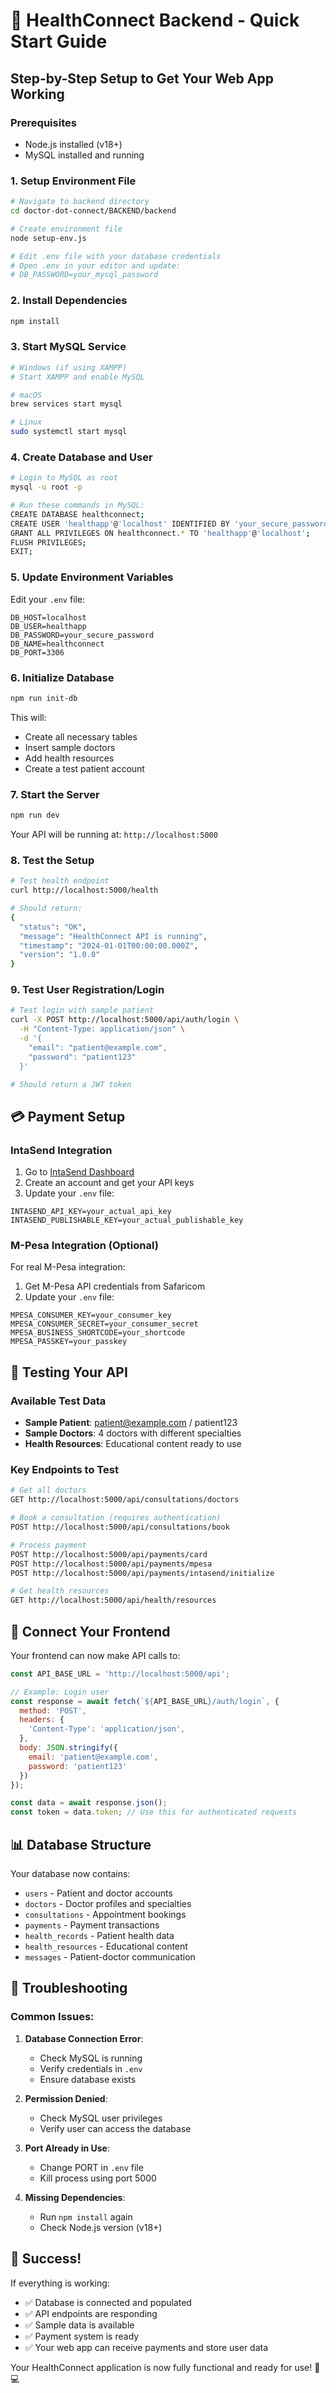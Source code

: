 # 🚀 HealthConnect Backend - Quick Start Guide

## Step-by-Step Setup to Get Your Web App Working

### Prerequisites
- Node.js installed (v18+)
- MySQL installed and running

### 1. Setup Environment File
```bash
# Navigate to backend directory
cd doctor-dot-connect/BACKEND/backend

# Create environment file
node setup-env.js

# Edit .env file with your database credentials
# Open .env in your editor and update:
# DB_PASSWORD=your_mysql_password
```

### 2. Install Dependencies
```bash
npm install
```

### 3. Start MySQL Service
```bash
# Windows (if using XAMPP)
# Start XAMPP and enable MySQL

# macOS
brew services start mysql

# Linux
sudo systemctl start mysql
```

### 4. Create Database and User
```bash
# Login to MySQL as root
mysql -u root -p

# Run these commands in MySQL:
CREATE DATABASE healthconnect;
CREATE USER 'healthapp'@'localhost' IDENTIFIED BY 'your_secure_password';
GRANT ALL PRIVILEGES ON healthconnect.* TO 'healthapp'@'localhost';
FLUSH PRIVILEGES;
EXIT;
```

### 5. Update Environment Variables
Edit your `.env` file:
```env
DB_HOST=localhost
DB_USER=healthapp
DB_PASSWORD=your_secure_password
DB_NAME=healthconnect
DB_PORT=3306
```

### 6. Initialize Database
```bash
npm run init-db
```
This will:
- Create all necessary tables
- Insert sample doctors
- Add health resources
- Create a test patient account

### 7. Start the Server
```bash
npm run dev
```

Your API will be running at: `http://localhost:5000`

### 8. Test the Setup
```bash
# Test health endpoint
curl http://localhost:5000/health

# Should return:
{
  "status": "OK",
  "message": "HealthConnect API is running",
  "timestamp": "2024-01-01T00:00:00.000Z",
  "version": "1.0.0"
}
```

### 9. Test User Registration/Login
```bash
# Test login with sample patient
curl -X POST http://localhost:5000/api/auth/login \
  -H "Content-Type: application/json" \
  -d '{
    "email": "patient@example.com",
    "password": "patient123"
  }'

# Should return a JWT token
```

## 💳 Payment Setup

### IntaSend Integration
1. Go to [IntaSend Dashboard](https://intasend.com/)
2. Create an account and get your API keys
3. Update your `.env` file:
```env
INTASEND_API_KEY=your_actual_api_key
INTASEND_PUBLISHABLE_KEY=your_actual_publishable_key
```

### M-Pesa Integration (Optional)
For real M-Pesa integration:
1. Get M-Pesa API credentials from Safaricom
2. Update your `.env` file:
```env
MPESA_CONSUMER_KEY=your_consumer_key
MPESA_CONSUMER_SECRET=your_consumer_secret
MPESA_BUSINESS_SHORTCODE=your_shortcode
MPESA_PASSKEY=your_passkey
```

## 🧪 Testing Your API

### Available Test Data
- **Sample Patient**: patient@example.com / patient123
- **Sample Doctors**: 4 doctors with different specialties
- **Health Resources**: Educational content ready to use

### Key Endpoints to Test
```bash
# Get all doctors
GET http://localhost:5000/api/consultations/doctors

# Book a consultation (requires authentication)
POST http://localhost:5000/api/consultations/book

# Process payment
POST http://localhost:5000/api/payments/card
POST http://localhost:5000/api/payments/mpesa
POST http://localhost:5000/api/payments/intasend/initialize

# Get health resources
GET http://localhost:5000/api/health/resources
```

## 🔗 Connect Your Frontend

Your frontend can now make API calls to:
```javascript
const API_BASE_URL = 'http://localhost:5000/api';

// Example: Login user
const response = await fetch(`${API_BASE_URL}/auth/login`, {
  method: 'POST',
  headers: {
    'Content-Type': 'application/json',
  },
  body: JSON.stringify({
    email: 'patient@example.com',
    password: 'patient123'
  })
});

const data = await response.json();
const token = data.token; // Use this for authenticated requests
```

## 📊 Database Structure
Your database now contains:
- `users` - Patient and doctor accounts
- `doctors` - Doctor profiles and specialties
- `consultations` - Appointment bookings
- `payments` - Payment transactions
- `health_records` - Patient health data
- `health_resources` - Educational content
- `messages` - Patient-doctor communication

## 🐛 Troubleshooting

### Common Issues:

1. **Database Connection Error**:
   - Check MySQL is running
   - Verify credentials in `.env`
   - Ensure database exists

2. **Permission Denied**:
   - Check MySQL user privileges
   - Verify user can access the database

3. **Port Already in Use**:
   - Change PORT in `.env` file
   - Kill process using port 5000

4. **Missing Dependencies**:
   - Run `npm install` again
   - Check Node.js version (v18+)

## 🎉 Success!

If everything is working:
- ✅ Database is connected and populated
- ✅ API endpoints are responding
- ✅ Sample data is available
- ✅ Payment system is ready
- ✅ Your web app can receive payments and store user data

Your HealthConnect application is now fully functional and ready for use! 🏥💻
